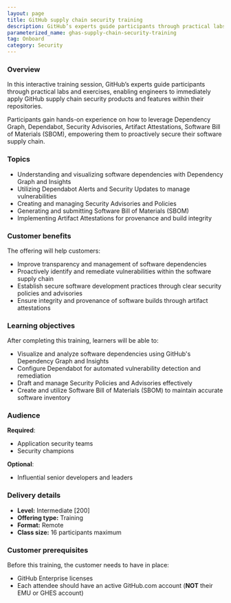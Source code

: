 ```yaml
---
layout: page
title: GitHub supply chain security training
description: GitHub’s experts guide participants through practical labs and exercises, enabling engineers to immediately apply GitHub supply chain security products and features within their repositories.
parameterized_name: ghas-supply-chain-security-training
tag: Onboard
category: Security
---
```


### Overview

In this interactive training session, GitHub’s experts guide participants through practical labs and exercises, enabling engineers to immediately apply GitHub supply chain security products and features within their repositories.

Participants gain hands-on experience on how to leverage Dependency Graph, Dependabot, Security Advisories, Artifact Attestations, Software Bill of Materials (SBOM), empowering them to proactively secure their software supply chain.

### Topics

- Understanding and visualizing software dependencies with Dependency Graph and Insights
- Utilizing Dependabot Alerts and Security Updates to manage vulnerabilities
- Creating and managing Security Advisories and Policies
- Generating and submitting Software Bill of Materials (SBOM)
- Implementing Artifact Attestations for provenance and build integrity

### Customer benefits

The offering will help customers:

- Improve transparency and management of software dependencies
- Proactively identify and remediate vulnerabilities within the software supply chain
- Establish secure software development practices through clear security policies and advisories
- Ensure integrity and provenance of software builds through artifact attestations

### Learning objectives

After completing this training, learners will be able to:

- Visualize and analyze software dependencies using GitHub's Dependency Graph and Insights
- Configure Dependabot for automated vulnerability detection and remediation
- Draft and manage Security Policies and Advisories effectively
- Create and utilize Software Bill of Materials (SBOM) to maintain accurate software inventory

### Audience

**Required**:

- Application security teams
- Security champions

**Optional**:

- Influential senior developers and leaders

### Delivery details

- **Level:** Intermediate [200]
- **Offering type:** Training
- **Format:** Remote
- **Class size:** 16 participants maximum

### Customer prerequisites

Before this training, the customer needs to have in place:

- GitHub Enterprise licenses
- Each attendee should have an active GitHub.com account (**NOT** their EMU or GHES account)
